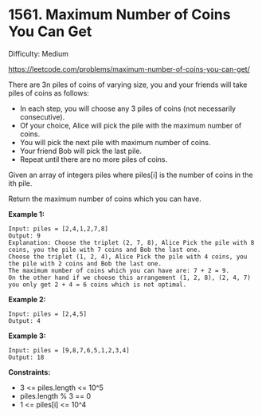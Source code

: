 # 1561. Maximum Number of Coins You Can Get

Difficulty: Medium

https://leetcode.com/problems/maximum-number-of-coins-you-can-get/

There are 3n piles of coins of varying size, you and your friends will take piles of coins as follows:

* In each step, you will choose any 3 piles of coins (not necessarily consecutive).
* Of your choice, Alice will pick the pile with the maximum number of coins.
* You will pick the next pile with maximum number of coins.
* Your friend Bob will pick the last pile.
* Repeat until there are no more piles of coins.

Given an array of integers piles where piles[i] is the number of coins in the ith pile.

Return the maximum number of coins which you can have.

**Example 1:**
```
Input: piles = [2,4,1,2,7,8]
Output: 9
Explanation: Choose the triplet (2, 7, 8), Alice Pick the pile with 8 coins, you the pile with 7 coins and Bob the last one.
Choose the triplet (1, 2, 4), Alice Pick the pile with 4 coins, you the pile with 2 coins and Bob the last one.
The maximum number of coins which you can have are: 7 + 2 = 9.
On the other hand if we choose this arrangement (1, 2, 8), (2, 4, 7) you only get 2 + 4 = 6 coins which is not optimal.
```

**Example 2:**
```
Input: piles = [2,4,5]
Output: 4
```

**Example 3:**
```
Input: piles = [9,8,7,6,5,1,2,3,4]
Output: 18
```

**Constraints:**

* 3 <= piles.length <= 10^5
* piles.length % 3 == 0
* 1 <= piles[i] <= 10^4

